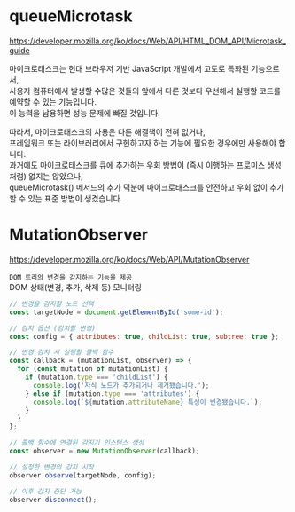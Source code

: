 # queueMicrotask

https://developer.mozilla.org/ko/docs/Web/API/HTML_DOM_API/Microtask_guide

마이크로태스크는 현대 브라우저 기반 JavaScript 개발에서 고도로 특화된 기능으로서,  
사용자 컴퓨터에서 발생할 수많은 것들의 앞에서 다른 것보다 우선해서 실행할 코드를 예약할 수 있는 기능입니다.  
이 능력을 남용하면 성능 문제에 빠질 것입니다.

따라서, 마이크로태스크의 사용은 다른 해결책이 전혀 없거나,  
프레임워크 또는 라이브러리에서 구현하고자 하는 기능에 필요한 경우에만 사용해야 합니다.  
과거에도 마이크로태스크를 큐에 추가하는 우회 방법이 (즉시 이행하는 프로미스 생성처럼) 없지는 않았으나,  
queueMicrotask() 메서드의 추가 덕분에 마이크로태스크를 안전하고 우회 없이 추가할 수 있는 표준 방법이 생겼습니다.

# MutationObserver

https://developer.mozilla.org/ko/docs/Web/API/MutationObserver

`DOM 트리의 변경을 감지하는 기능을 제공`  
DOM 상태(변경, 추가, 삭제 등) 모니터링

```javascript
// 변경을 감지할 노드 선택
const targetNode = document.getElementById('some-id');

// 감지 옵션 (감지할 변경)
const config = { attributes: true, childList: true, subtree: true };

// 변경 감지 시 실행할 콜백 함수
const callback = (mutationList, observer) => {
  for (const mutation of mutationList) {
    if (mutation.type === 'childList') {
      console.log('자식 노드가 추가되거나 제거됐습니다.');
    } else if (mutation.type === 'attributes') {
      console.log(`${mutation.attributeName} 특성이 변경됐습니다.`);
    }
  }
};

// 콜백 함수에 연결된 감지기 인스턴스 생성
const observer = new MutationObserver(callback);

// 설정한 변경의 감지 시작
observer.observe(targetNode, config);

// 이후 감지 중단 가능
observer.disconnect();
```
